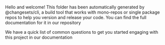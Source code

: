 Hello and welcome! This folder has been automatically generated by @changesets/cli, a build tool that works with mono-repos or single package repos to help you version and release your code. You can find the full documentation for it in our repository

We have a quick list of common questions to get you started engaging with this project in our documentation